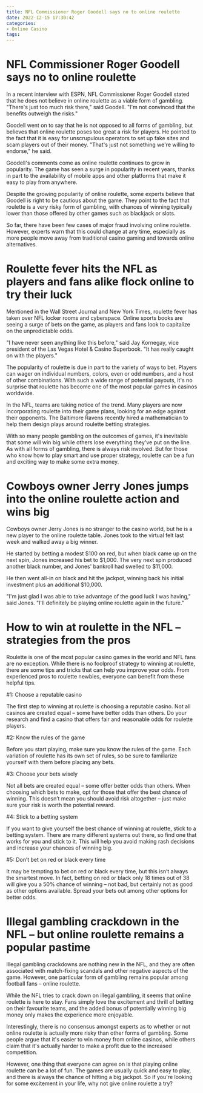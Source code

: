 ```yaml
---
title: NFL Commissioner Roger Goodell says no to online roulette
date: 2022-12-15 17:30:42
categories:
- Online Casino
tags:
---
```



#  NFL Commissioner Roger Goodell says no to online roulette

In a recent interview with ESPN, NFL Commissioner Roger Goodell stated that he does not believe in online roulette as a viable form of gambling. "There's just too much risk there," said Goodell. "I'm not convinced that the benefits outweigh the risks."

Goodell went on to say that he is not opposed to all forms of gambling, but believes that online roulette poses too great a risk for players. He pointed to the fact that it is easy for unscrupulous operators to set up fake sites and scam players out of their money. "That's just not something we're willing to endorse," he said.

Goodell's comments come as online roulette continues to grow in popularity. The game has seen a surge in popularity in recent years, thanks in part to the availability of mobile apps and other platforms that make it easy to play from anywhere.

Despite the growing popularity of online roulette, some experts believe that Goodell is right to be cautious about the game. They point to the fact that roulette is a very risky form of gambling, with chances of winning typically lower than those offered by other games such as blackjack or slots.

So far, there have been few cases of major fraud involving online roulette. However, experts warn that this could change at any time, especially as more people move away from traditional casino gaming and towards online alternatives.

#  Roulette fever hits the NFL as players and fans alike flock online to try their luck

Mentioned in the Wall Street Journal and New York Times, roulette fever has taken over NFL locker rooms and cyberspace. Online sports books are seeing a surge of bets on the game, as players and fans look to capitalize on the unpredictable odds.

"I have never seen anything like this before," said Jay Kornegay, vice president of the Las Vegas Hotel & Casino Superbook. "It has really caught on with the players."

The popularity of roulette is due in part to the variety of ways to bet. Players can wager on individual numbers, colors, even or odd numbers, and a host of other combinations. With such a wide range of potential payouts, it's no surprise that roulette has become one of the most popular games in casinos worldwide.

In the NFL, teams are taking notice of the trend. Many players are now incorporating roulette into their game plans, looking for an edge against their opponents. The Baltimore Ravens recently hired a mathematician to help them design plays around roulette betting strategies.

With so many people gambling on the outcomes of games, it's inevitable that some will win big while others lose everything they've put on the line. As with all forms of gambling, there is always risk involved. But for those who know how to play smart and use proper strategy, roulette can be a fun and exciting way to make some extra money.

#  Cowboys owner Jerry Jones jumps into the online roulette action and wins big

Cowboys owner Jerry Jones is no stranger to the casino world, but he is a new player to the online roulette table. Jones took to the virtual felt last week and walked away a big winner.

He started by betting a modest $100 on red, but when black came up on the next spin, Jones increased his bet to $1,000. The very next spin produced another black number, and Jones' bankroll had swelled to $11,000.

He then went all-in on black and hit the jackpot, winning back his initial investment plus an additional $10,000.

"I'm just glad I was able to take advantage of the good luck I was having," said Jones. "I'll definitely be playing online roulette again in the future."

#  How to win at roulette in the NFL – strategies from the pros

Roulette is one of the most popular casino games in the world and NFL fans are no exception. While there is no foolproof strategy to winning at roulette, there are some tips and tricks that can help you improve your odds. From experienced pros to roulette newbies, everyone can benefit from these helpful tips.

#1: Choose a reputable casino

The first step to winning at roulette is choosing a reputable casino. Not all casinos are created equal – some have better odds than others. Do your research and find a casino that offers fair and reasonable odds for roulette players.

#2: Know the rules of the game

Before you start playing, make sure you know the rules of the game. Each variation of roulette has its own set of rules, so be sure to familiarize yourself with them before placing any bets.

#3: Choose your bets wisely

Not all bets are created equal – some offer better odds than others. When choosing which bets to make, opt for those that offer the best chance of winning. This doesn’t mean you should avoid risk altogether – just make sure your risk is worth the potential reward.

#4: Stick to a betting system

If you want to give yourself the best chance of winning at roulette, stick to a betting system. There are many different systems out there, so find one that works for you and stick to it. This will help you avoid making rash decisions and increase your chances of winning big.

#5: Don’t bet on red or black every time

It may be tempting to bet on red or black every time, but this isn’t always the smartest move. In fact, betting on red or black only 18 times out of 38 will give you a 50% chance of winning – not bad, but certainly not as good as other options available. Spread your bets out among other options for better odds.

#  Illegal gambling crackdown in the NFL – but online roulette remains a popular pastime

Illegal gambling crackdowns are nothing new in the NFL, and they are often associated with match-fixing scandals and other negative aspects of the game. However, one particular form of gambling remains popular among football fans – online roulette.

While the NFL tries to crack down on illegal gambling, it seems that online roulette is here to stay. Fans simply love the excitement and thrill of betting on their favourite teams, and the added bonus of potentially winning big money only makes the experience more enjoyable.

Interestingly, there is no consensus amongst experts as to whether or not online roulette is actually more risky than other forms of gambling. Some people argue that it's easier to win money from online casinos, while others claim that it's actually harder to make a profit due to the increased competition.

However, one thing that everyone can agree on is that playing online roulette can be a lot of fun. The games are usually quick and easy to play, and there is always the chance of hitting a big jackpot. So if you're looking for some excitement in your life, why not give online roulette a try?